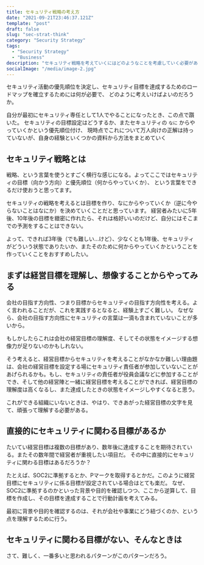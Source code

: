 ```yaml
---
title: セキュリティ戦略の考え方
date: "2021-09-21T23:46:37.121Z"
template: "post"
draft: false
slug: "sec-strat-think"
category: "Security Strategy"
tags:
  - "Security Strategy"
  - "Business"
description: "セキュリティ戦略を考えていくにはどのようなことを考慮していく必要があるか"
socialImage: "/media/image-2.jpg"
---
```


セキュリティ活動の優先順位を決定し、セキュリティ目標を達成するためのロードマップを確立するためには何が必要で、
どのように考えいけばよいのだろうか。

自分が最初にセキュリティ専任として1人でやることになったとき、この点で躓いた。
セキュリティの目標設定はどうするか、またセキュリティの `なに` からやっていくかという優先順位付け、
現時点でこれについて万人向けの正解は持っていないが、自身の経験といくつかの資料から方法をまとめていく

## セキュリティ戦略とは
戦略、という言葉を使うとすごく横行な感じになる。よってここではセキュリティの目標（向かう方向）と優先順位（何からやっていくか）、
という言葉をできるだけ使おうと思ってます。

セキュリティの戦略を考えるとは目標を作り、なにからやっていくか（逆に今やらないことはなにか）を決めていくことだと思っています。
経営者みたいに5年後、10年後の目標を緻密に作れたら、それは格好いいのだけど、自分にはそこまでの予測をすることはできない。

よって、できれば3年後（でも難しい...けど）、少なくとも1年後、セキュリティがどういう状態でありたいか、またそのために何からやっていくかということを作っていくことをおすすめしたい。

## まずは経営目標を理解し、想像することからやってみる
会社の目指す方向性、つまり目標からセキュリティの目指す方向性を考える。よく言われることだが、これを実践するとなると、経験上すごく難しい。
なぜなら、会社の目指す方向性にセキュリティの言葉は一滴も含まれていないことが多いから。

もしかしたらこれは会社の経営目標の理解度、そしてその状態をイメージする想像力が足りないのかもしれない。

そう考えると、経営目標からセキュリティを考えることがなかなか難しい理由題は、会社の経営目標を設定する場にセキュリティ責任者が参加していないことがあげられるかも。もし、セキュリティの責任者が役員会議などに参加することができ、そして他の経営陣と一緒に経営目標を考えることができれば、経営目標の理解度は高くなるし、また達成したときの状態をイメージしやすくなると思う。

これができる組織にいないときは、やはり、できあがった経営目標の文字を見て、頑張って理解する必要がある。

## 直接的にセキュリティに関わる目標があるか

たいてい経営目標は複数の目標があり、数年後に達成することを期待されている。またその数年間で経営者が重視したい項目だ。
その中に直接的にセキュリティに関わる目標はあるだろうか？

たとえば、SOC2に準拠するとか、Pマークを取得するとかだ。このように経営目標にセキュリティに係る目標が設定されている場合はとても楽だ。
なぜ、SOC2に準拠するのかといった背景や目的を確認しつつ、ここから逆算して、目標を作成し、その目標を達成することで行動計画を考えてみる。

最初に背景や目的を確認するのは、それが会社や事業にどう紐づくのか、という点を理解するために行う。

## セキュリティに関わる目標がない、そんなときは

さて、難しく、一番多いと思われるパターンがこのパターンだろう。




